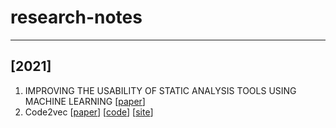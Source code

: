 # research-notes

--------
## [2021]
  1. IMPROVING THE USABILITY OF STATIC ANALYSIS TOOLS USING MACHINE LEARNING [[paper](https://drum.lib.umd.edu/bitstream/handle/1903/25464/Koc_umd_0117E_20465.pdf?sequence=2&isAllowed=y)]
  2. Code2vec [[paper](https://urialon.cswp.cs.technion.ac.il/wp-content/uploads/sites/83/2018/12/code2vec-popl19.pdf)] [[code](https://github.com/tech-srl/code2vec)] [[site](https://code2vec.org/)]
